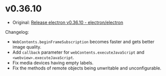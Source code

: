 # v0.36.10

* Original: [Release electron v0.36.10 - electron/electron](https://github.com/electron/electron/releases/tag/v0.36.10)

Changelog:

* `WebContents.beginFrameSubscription` becomes faster and gets better image quality.
* Add `callback` parameter for `webContents.executeJavaScript` and `<webview>.executeJavaScript`.
* Fix media devices having empty labels.
* Fix the methods of remote objects being unwritable and unconfigurable.
